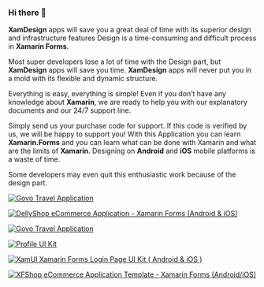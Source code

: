 ### Hi there 👋

<b>XamDesign</b> apps will save you a great deal of time with its superior design and infrastructure features Design is a time-consuming and difficult process in <b>Xamarin Forms</b>. 

Most super developers lose a lot of time with the Design part, but <b>XamDesign</b> apps will save you time. <b>XamDesign</b> apps will never put you in a mold with its flexible and dynamic structure. 

Everything is easy, everything is simple! Even if you don’t have any knowledge about <b>Xamarin</b>, we are ready to help you with our explanatory documents and our 24/7 support line. 

Simply send us your purchase code for support. If this code is verified by us, we will be happy to support you! With this Application you can learn <b>Xamarin.Forms</b> and you can learn what can be done with Xamarin and what are the limits of <b>Xamarin</b>. Designing on <b>Android</b> and <b>iOS</b> mobile platforms is a waste of time. 

Some developers may even quit this enthusiastic work because of the design part.

<a href="https://codecanyon.net/user/xamdesign"><img border="0" alt="Govo Travel Application" src="https://s3.envato.com/files/285915900/mainimg.png"></a>

<a href="https://codecanyon.net/item/dellyshop-ecommerce-application-template-xamarin-forms-androidios/25307064"><img border="0" alt="DellyShop eCommerce Application - Xamarin Forms (Android & iOS)" src="https://codecanyon.img.customer.envatousercontent.com/files/301909289/DellyPromomotion.png?auto=compress%2Cformat&q=80&fit=crop&crop=top&max-h=8000&max-w=590&s=fe7d9eb37fb6e11ad2f1ac653778c5b0.png"></a>

<a href="https://codecanyon.net/item/govo-travel-application-xamarin-forms-android-ios/26323225"><img border="0" alt="Govo Travel Application" src="https://codecanyon.img.customer.envatousercontent.com/files/301991159/Govopromo.png?auto=compress%2Cformat&q=80&fit=crop&crop=top&max-h=8000&max-w=590&s=beda0c3660fd2268cc06f1cb9ba182b8.png"></a>

<a href="https://codecanyon.net/item/profile-page-ui-kit-xamarin-forms-android-ios-/26980717"><img border="0" alt="Profile UI Kit" src="https://codecanyon.img.customer.envatousercontent.com/files/302033861/ProfileuiKitMain.png?auto=compress%2Cformat&q=80&fit=crop&crop=top&max-h=8000&max-w=590&s=1dbace9225ae25d594469e53bd18b4e3.png"></a>

<a href="https://codecanyon.net/item/xamui-xamarin-forms-login-page-ui-kit/25462132"><img border="0" alt="XamUI Xamarin Forms Login Page UI Kit ( Android & iOS )" src="https://codecanyon.img.customer.envatousercontent.com/files/302040364/loginoromo.png?auto=compress%2Cformat&q=80&fit=crop&crop=top&max-h=8000&max-w=590&s=307c92d6c35edc25b7cd797a5bd01f29.png"></a>

<a href="https://codecanyon.net/item/xfshop-ecommerce-application-template-cross-platformandroidios/24853588"><img border="0" alt="XFShop eCommerce Application Template - Xamarin Forms (Android/iOS)" src="https://codecanyon.img.customer.envatousercontent.com/files/301998549/XFSHOPPROMO.png?auto=compress%2Cformat&q=80&fit=crop&crop=top&max-h=8000&max-w=590&s=a69f9fc3ce90cdbf803adf74efff3c93.png"></a>

